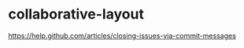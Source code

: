 collaborative-layout
====================
https://help.github.com/articles/closing-issues-via-commit-messages
